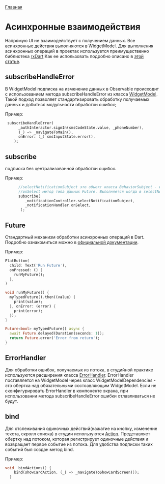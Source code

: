 [Главная](../main.md)

# Асинхронные взаимодействия

Напрямую UI не взаимодействует с получением данных.
Все асинхронные действия выполняются в WidgetModel.
Для выполнения асинхронных операций в проектах используется преимущественно библиотека [rxDart][rx_dart_link]
Как ее использовать подробно описано в [этой статье][rx_dart_habr].


## subscribeHandleError

В WidgetModel подписка на изменение данных в Observable происходит c использованием метода subscribeHandleError
из класса [WidgetModel](../../../packages/mwwm/lib/src/widget_model.dart). Такой подход позволяет стандартизировать
обработку получаемых данных и добиться модульности обработки ошибок;

Пример: 

```dart
 subscribeHandleError(
      _authInteractor.signIn(smsCodeState.value, _phoneNumber),
      (_) => _navigateToMain(),
      onError: (_) smsInputState.error(),
    );
```
    
## subscribe 
подписка без централизованной обработки ощибок.

Пример:

```dart
      //selectNotificationSubject это обьект класса BehaviorSubject - один из видов потоков из rxDart
      //onSelect метод типа данных Future. Выполняется когда в selectNotificationSubject просиходит како-либо изменение
      subscribe(
         _notificationController.selectNotificationSubject,
         _notificationHandler.onSelect,
       );
```

## Future
Стандартный механизм обработки асинхронных операций в Dart. Подробно ознакомиться
можно в [официальной документации][future_link].

Пример:

```dart
FlatButton(
  child: Text('Run Future'),
  onPressed: () {
    runMyFuture();
  },
)

void runMyFuture() {
  myTypedFuture().then((value) {
    print(value);
  }, onError: (error) {
    print(error);
  });
}

Future<bool> myTypedFuture() async {
  await Future.delayed(Duration(seconds: 1));
  return Future.error('Error from return');
}
```

## ErrorHandler
Для обработки ошибок, получаемых из потока, в студийной практике
используются расширения класса [ErrorHandler](../../../packages/mwwm/lib/src/error/error_handler.dart).
ErrorHandler поставляется на WidgetModel через класс WidgetModelDependencies - это обертка над обязательными состоавляющим WidgetModel.
Если не сконфигурировать ErrorHandler в компоненте экрана, при использовании метода subscribeHandleError 
ошибки отлавливаться не будут.

## bind 
Для отслеживания одиночных действий(нажатие на кнопку, изменение текста, скролл списка) в студии
используются [Action](../../../packages/relation/lib/src/relation/action/action.dart). Представляет обертку над потоком, которая регистрирует
одиночные действия и возвращает первое событие из потока. Для удобства подписки таких событий был создан метод bind.

Пример:

```dart
void _bindActions() {
    bind(showCardAction, (_) => _navigateToShowCardScreen());
  }
```
 
[rx_dart_link]:https://pub.dev/packages/rxdart
[rx_dart_habr]:https://habr.com/ru/post/451292/
[future_link]:https://api.flutter.dev/flutter/dart-async/Future-class.html